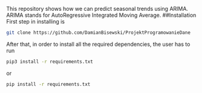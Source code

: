 This repository shows how we can predict seasonal trends using ARIMA. ARIMA stands for AutoRegressive Integrated Moving Average.
##Installation
First step in installing is
```bash
git clone https://github.com/DamianBisewski/ProjektProgramowanieDane
```
After that, in order to install all the required dependencies, the user has to run
```bash
pip3 install -r requirements.txt
```
or
```bash
pip install -r requirements.txt
```
